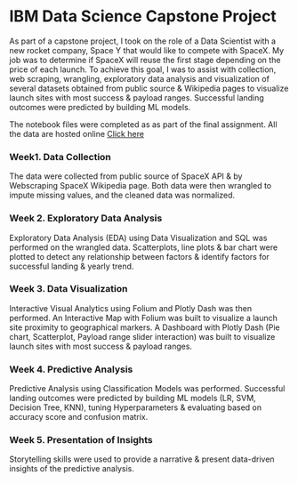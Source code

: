 # IBM Data Science Capstone Project

As part of a capstone project, I took on the role of a Data Scientist with a new rocket company, Space Y that would like to compete with SpaceX. My job was to determine if SpaceX will reuse the first stage depending on the price of each launch. To achieve this goal, I was to assist with collection, web scraping, wrangling, exploratory data analysis and visualization of several datasets obtained from public source & Wikipedia pages to visualize launch sites with most success & payload ranges. Successful landing outcomes were predicted by building ML models.

The notebook files were completed as as part of the final assignment. All the data are hosted online [Click here](https://abiyselassie22.github.io/)

### Week1. Data Collection
The data were collected from public source of SpaceX API & by Webscraping SpaceX Wikipedia page. Both data were then wrangled to impute missing values, and the cleaned data was normalized.

### Week 2. Exploratory Data Analysis
Exploratory Data Analysis (EDA) using Data Visualization and SQL was performed on the wrangled data. Scatterplots, line plots & bar chart were plotted to detect any relationship between factors & identify factors for successful landing & yearly trend. 

### Week 3.  Data Visualization
Interactive Visual Analytics using Folium and Plotly Dash was then performed. An Interactive Map with Folium was built to visualize a launch site proximity to geographical markers. A Dashboard with Plotly Dash (Pie chart, Scatterplot, Payload range slider interaction) was built to visualize launch sites with most success & payload ranges.

### Week 4. Predictive Analysis
Predictive Analysis using Classification Models was performed. Successful landing outcomes were predicted by building ML models (LR, SVM, Decision Tree, KNN), tuning Hyperparameters & evaluating based on accuracy score and confusion matrix.

### Week 5. Presentation of Insights
Storytelling skills were used to provide a narrative & present data-driven insights of the predictive analysis.
